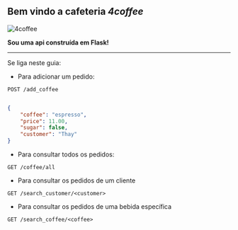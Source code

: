 ## Bem vindo a cafeteria _4coffee_


![4coffee](https://media.giphy.com/media/ROyijmazFKRc4/giphy.gif)

**Sou uma api construída em Flask!**



---

Se liga neste guia:

- Para adicionar um pedido:


`POST /add_coffee`
```json

{
	"coffee": "espresso",
	"price": 11.00,
	"sugar": false,
	"customer": "Thay"
}

```

- Para consultar todos os pedidos:

`GET /coffee/all`


- Para consultar os pedidos de um cliente

`GET /search_customer/<customer>`

- Para consultar os pedidos de uma bebida específica

`GET /search_coffee/<coffee>`